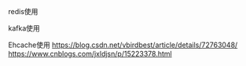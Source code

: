 redis使用  

kafka使用

Ehcache使用
https://blog.csdn.net/vbirdbest/article/details/72763048/
https://www.cnblogs.com/jxldjsn/p/15223378.html




